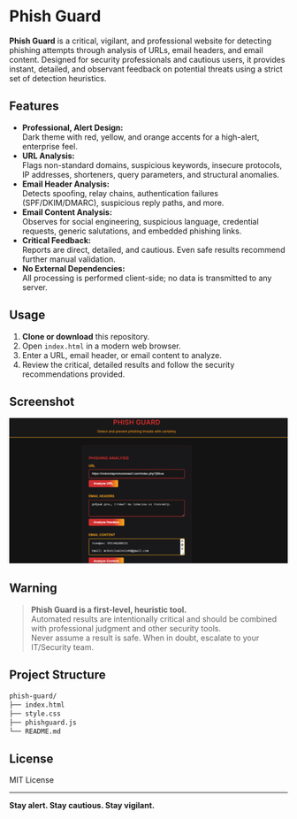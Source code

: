 # Phish Guard

**Phish Guard** is a critical, vigilant, and professional website for detecting phishing attempts through analysis of URLs, email headers, and email content. Designed for security professionals and cautious users, it provides instant, detailed, and observant feedback on potential threats using a strict set of detection heuristics.

## Features

- **Professional, Alert Design:**  
  Dark theme with red, yellow, and orange accents for a high-alert, enterprise feel.
- **URL Analysis:**  
  Flags non-standard domains, suspicious keywords, insecure protocols, IP addresses, shorteners, query parameters, and structural anomalies.
- **Email Header Analysis:**  
  Detects spoofing, relay chains, authentication failures (SPF/DKIM/DMARC), suspicious reply paths, and more.
- **Email Content Analysis:**  
  Observes for social engineering, suspicious language, credential requests, generic salutations, and embedded phishing links.
- **Critical Feedback:**  
  Reports are direct, detailed, and cautious. Even safe results recommend further manual validation.
- **No External Dependencies:**  
  All processing is performed client-side; no data is transmitted to any server.

## Usage

1. **Clone or download** this repository.
2. Open `index.html` in a modern web browser.
3. Enter a URL, email header, or email content to analyze.
4. Review the critical, detailed results and follow the security recommendations provided.

## Screenshot

![Screenshot of Phish Guard](image.png)

## Warning

> **Phish Guard is a first-level, heuristic tool.**  
> Automated results are intentionally critical and should be combined with professional judgment and other security tools.  
> Never assume a result is safe. When in doubt, escalate to your IT/Security team.

## Project Structure

```
phish-guard/
├── index.html
├── style.css
├── phishguard.js
└── README.md
```

## License

MIT License

---

**Stay alert. Stay cautious. Stay vigilant.**
